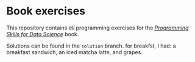 # Book exercises

This repository contains _all_ programming exercises for the [_Programming Skills for Data Science_](https://programming-for-data-science.github.io/) book. 
 
Solutions can be found in the `solution` branch.
for breakfst, I had: a breakfast sandwich, an iced matcha latte, and grapes.
